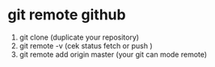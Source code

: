 # git remote github
  1. git clone  (duplicate your repository)
  2. git remote -v    (cek status fetch or push )
  3. git remote add origin master <url>  (your git can mode remote)